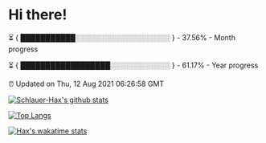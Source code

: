 # Hi there!

⏳ { ███████████░░░░░░░░░░░░░░░░░░░ } - 37.56% - Month progress

⏳ { ██████████████████░░░░░░░░░░░░ } - 61.17% - Year progress

⏰ Updated on Thu, 12 Aug 2021 06:26:58 GMT


[![Schlauer-Hax's github stats](https://github-readme-stats.vercel.app/api?username=Schlauer-Hax&show_icons=true&theme=dark&count_private=true)](https://github.com/Schlauer-Hax)


[![Top Langs](https://github-readme-stats.vercel.app/api/top-langs/?username=Schlauer-Hax&layout=compact&theme=dark)](https://github.com/Schlauer-Hax?tab=repositories)


[![Hax's wakatime stats](https://github-readme-stats.vercel.app/api/wakatime?username=Hax&theme=dark)](https://wakatime.com/@Hax)

